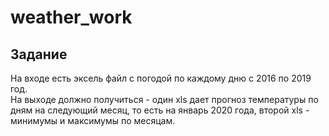 # weather_work

## Задание

На входе есть эксель файл с погодой по каждому дню с 2016 по 2019 год.  
На выходе должно получиться - один xls дает прогноз температуры по дням на следующий месяц, то есть на январь 2020 года, второй xls - минимумы и максимумы по месяцам.
